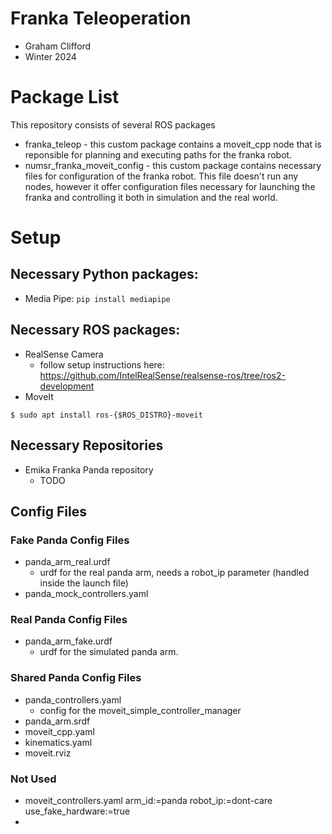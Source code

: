 # Franka Teleoperation
* Graham Clifford
* Winter 2024
# Package List
This repository consists of several ROS packages
- franka_teleop - this custom package contains a moveit_cpp node that is reponsible for planning and executing paths for the franka robot.
- numsr_franka_moveit_config - this custom package contains necessary files for configuration of the franka robot. This file doesn't run any nodes, however it offer configuration files necessary for launching the franka and controlling it both in simulation and the real world.

# Setup
## Necessary Python packages:
* Media Pipe:
```pip install mediapipe```

## Necessary ROS packages:
* RealSense Camera
    * follow setup instructions here: https://github.com/IntelRealSense/realsense-ros/tree/ros2-development
* MoveIt
```console
$ sudo apt install ros-{$ROS_DISTRO}-moveit
```

## Necessary Repositories
* Emika Franka Panda repository
    * TODO

## Config Files
### Fake Panda Config Files
* panda_arm_real.urdf
    * urdf for the real panda arm, needs a robot_ip parameter (handled inside the launch file)
* panda_mock_controllers.yaml
### Real Panda Config Files
* panda_arm_fake.urdf
    * urdf for the simulated panda arm.
### Shared Panda Config Files
* panda_controllers.yaml
    * config for the moveit_simple_controller_manager
* panda_arm.srdf
* moveit_cpp.yaml
* kinematics.yaml
* moveit.rviz
### Not Used
* moveit_controllers.yaml
arm_id:=panda robot_ip:=dont-care use_fake_hardware:=true
* 
